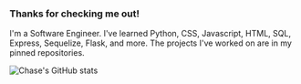 ### Thanks for checking me out!
<!--
**cchaseT42/cchaseT42** is a ✨ _special_ ✨ repository because its `README.md` (this file) appears on your GitHub profile.

Here are some ideas to get you started:

- 🔭 I’m currently working on ...
- 🌱 I’m currently learning ...
- 👯 I’m looking to collaborate on ...
- 🤔 I’m looking for help with ...
- 💬 Ask me about ...
- 📫 How to reach me: ...
- 😄 Pronouns: ...
- ⚡ Fun fact: ...
-->

I'm a Software Engineer. I've learned Python, CSS, Javascript, HTML, SQL, Express, Sequelize, Flask, and more. The projects I've worked on are in my pinned repositories.

![Chase's GitHub stats](https://github-readme-stats.vercel.app/api?username=cchaseT42&show_icons=true&theme=tokyonight)
